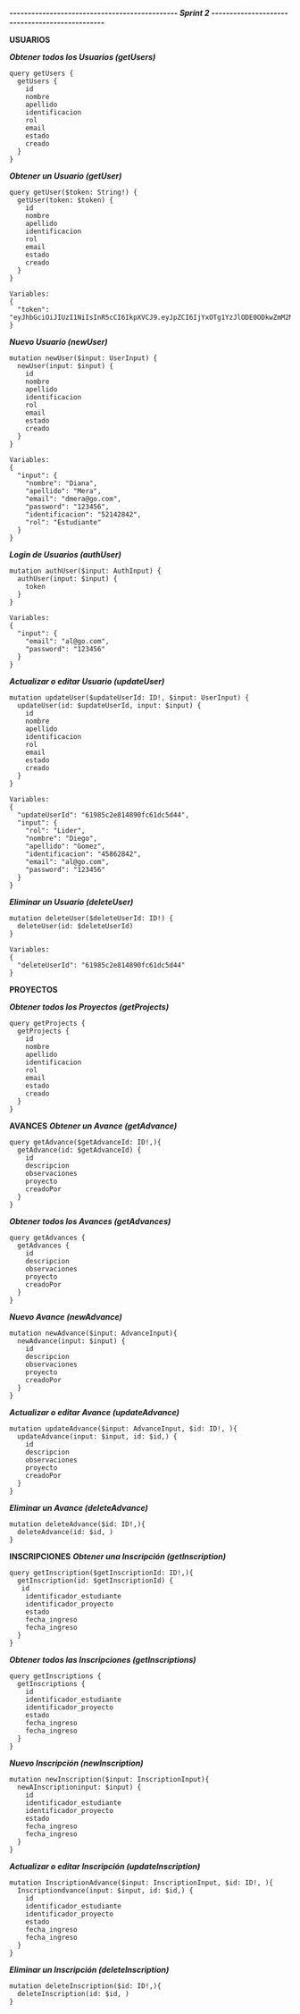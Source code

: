 ***----------------------------------------------  Sprint 2 -----------------------------------------------***

**USUARIOS**

***Obtener todos los Usuarios (getUsers)***
```
query getUsers {
  getUsers {
    id
    nombre
    apellido
    identificacion
    rol
    email
    estado
    creado
  }
}
```
***Obtener un Usuario (getUser)***
```
query getUser($token: String!) {
  getUser(token: $token) {
    id
    nombre
    apellido
    identificacion
    rol
    email
    estado
    creado
  }
}

Variables:
{
  "token": "eyJhbGciOiJIUzI1NiIsInR5cCI6IkpXVCJ9.eyJpZCI6IjYxOTg1YzJlODE0ODkwZmM2MWRjNWQ0NCIsIm5vbWJyZSI6IkRpZWdvIiwiYXBlbGxpZG8iOiJHb21leiIsImlkZW50aWZpY2FjaW9uIjoiNDU4NjI4NDIiLCJlbWFpbCI6ImFsQGdvLmNvbSIsInJvbCI6IkVzdHVkaWFudGUiLCJlc3RhZG8iOiJQZW5kaWVudGUiLCJjcmVhZG8iOiIyMDIxLTExLTIwVDAyOjIxOjU3LjY4MVoiLCJpYXQiOjE2MzczNzU5ODcsImV4cCI6MTYzNzM3OTU4N30.97XAEKvx9BG6y8Fx2yS5OQ3nqjqNM81KhsgawlnfQPY"
}
```
***Nuevo Usuario (newUser)***
```
mutation newUser($input: UserInput) {
  newUser(input: $input) {
    id
    nombre
    apellido
    identificacion
    rol
    email
    estado
    creado
  }
}

Variables:
{
  "input": {
    "nombre": "Diana",
    "apellido": "Mera",
    "email": "dmera@go.com",
    "password": "123456",
    "identificacion": "52142842",
    "rol": "Estudiante"
  }
}
```
***Login de Usuarios (authUser)***
```
mutation authUser($input: AuthInput) {
  authUser(input: $input) {
    token
  }
}

Variables:
{
  "input": {
    "email": "al@go.com",
    "password": "123456"
  }
}
```
***Actualizar o editar Usuario (updateUser)***
```
mutation updateUser($updateUserId: ID!, $input: UserInput) {
  updateUser(id: $updateUserId, input: $input) {
    id
    nombre
    apellido
    identificacion
    rol
    email
    estado
    creado
  }
}

Variables:
{
  "updateUserId": "61985c2e814890fc61dc5d44",
  "input": {
    "rol": "Lider",
    "nombre": "Diego",
    "apellido": "Gomez",
    "identificacion": "45862842",
    "email": "al@go.com",
    "password": "123456"
  }
}
```
***Eliminar un Usuario (deleteUser)***
```
mutation deleteUser($deleteUserId: ID!) {
  deleteUser(id: $deleteUserId)
}

Variables:
{
  "deleteUserId": "61985c2e814890fc61dc5d44"
}
```
**PROYECTOS**

***Obtener todos los Proyectos (getProjects)***
```
query getProjects {
  getProjects {
    id
    nombre
    apellido
    identificacion
    rol
    email
    estado
    creado
  }
}
```


**AVANCES**
***Obtener un Avance (getAdvance)***
```
query getAdvance($getAdvanceId: ID!,){
  getAdvance(id: $getAdvanceId) {
    id
    descripcion
    observaciones
    proyecto
    creadoPor
  } 
}
```
***Obtener todos los Avances (getAdvances)***
```
query getAdvances {
  getAdvances {
    id
    descripcion
    observaciones
    proyecto
    creadoPor
  } 
}
```
***Nuevo Avance (newAdvance)***
```
mutation newAdvance($input: AdvanceInput){
  newAdvance(input: $input) {
    id
    descripcion
    observaciones
    proyecto
    creadoPor
  }
}
```
***Actualizar o editar Avance (updateAdvance)***
```
mutation updateAdvance($input: AdvanceInput, $id: ID!, ){
  updateAdvance(input: $input, id: $id,) {
    id
    descripcion
    observaciones
    proyecto
    creadoPor
  }
}
```
***Eliminar un Avance (deleteAdvance)***
```
mutation deleteAdvance($id: ID!,){
  deleteAdvance(id: $id, ) 
}
```

**INSCRIPCIONES**
***Obtener una Inscripción (getInscription)***
```
query getInscription($getInscriptionId: ID!,){
  getInscription(id: $getInscriptionId) {
   id
    identificador_estudiante
    identificador_proyecto
    estado
    fecha_ingreso
    fecha_ingreso
  } 
}
```
***Obtener todos las Inscripciones (getInscriptions)***
```
query getInscriptions {
  getInscriptions {
    id
    identificador_estudiante
    identificador_proyecto
    estado
    fecha_ingreso
    fecha_ingreso
  } 
}
```
***Nuevo Inscripción (newInscription)***
```
mutation newInscription($input: InscriptionInput){
  newAInscriptioninput: $input) {
    id
    identificador_estudiante
    identificador_proyecto
    estado
    fecha_ingreso
    fecha_ingreso
  }
}
```
***Actualizar o editar Inscripción (updateInscription)***
```
mutation InscriptionAdvance($input: InscriptionInput, $id: ID!, ){
  Inscriptiondvance(input: $input, id: $id,) {
    id
    identificador_estudiante
    identificador_proyecto
    estado
    fecha_ingreso
    fecha_ingreso
  }
}
```
***Eliminar un Inscripción (deleteInscription)***
```
mutation deleteInscription($id: ID!,){
  deleteInscription(id: $id, ) 
}
```
